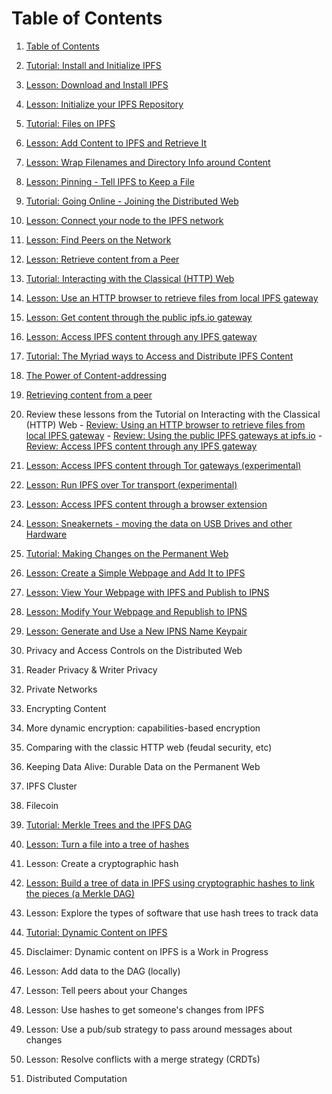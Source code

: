 # Table of Contents
1. [Table of Contents](SUMMARY.md)

2. [Tutorial: Install and Initialize IPFS](/install-ipfs/README.md)
  1. [Lesson: Download and Install IPFS](/install-ipfs/lessons/download-and-install.md)
  2. [Lesson: Initialize your IPFS Repository](/install-ipfs/lessons/initialize-repository.md)

3. [Tutorial: Files on IPFS](/files-on-ipfs/README.md)
  1. [Lesson: Add Content to IPFS and Retrieve It](/files-on-ipfs/lessons/add-and-retrieve-file-content.md)
  2. [Lesson: Wrap Filenames and Directory Info around Content](/files-on-ipfs/lessons/wrap-directories-around-content.md)
  3. [Lesson: Pinning - Tell IPFS to Keep a File](/files-on-ipfs/lessons/pin-files.md)

4. [Tutorial: Going Online - Joining the Distributed Web](/going-online/README.md)
  1. [Lesson: Connect your node to the IPFS network](/going-online/lessons/connect-your-node.md)
  2. [Lesson: Find Peers on the Network](/going-online/lessons/find-peers.md)
  3. [Lesson: Retrieve content from a Peer](/going-online/lessons/retrieve-from-peer.md)

5. [Tutorial: Interacting with the Classical (HTTP) Web](/classical-web/README.md)
  1. [Lesson: Use an HTTP browser to retrieve files from local IPFS gateway](/classical-web/lessons/local-gateway.md)
  2. [Lesson: Get content through the public ipfs.io gateway](/classical-web/lessons/public-gateways.md)
  3. [Lesson: Access IPFS content through any IPFS gateway](/classical-web/lessons/other-gateways.md)

6. [Tutorial: The Myriad ways to Access and Distribute IPFS Content](/avenues-for-access/README.md)
  1. [The Power of Content-addressing](/avenues-for-access/lessons/power-of-content-addressing.md)
  2. [Retrieving content from a peer](/going-online/lessons/retrieve-from-peer.md)
  3. Review these lessons from the Tutorial on Interacting with the Classical (HTTP) Web
    - [Review: Using an HTTP browser to retrieve files from local IPFS gateway](/classical-web/lessons/local-gateway.md)
    - [Review: Using the public IPFS gateways at ipfs.io](/classical-web/lessons/public-gateways.md)
    - [Review: Access IPFS content through any IPFS gateway](/aclassical-web/lessons/other-gateways.md)
  4. [Lesson: Access IPFS content through Tor gateways (experimental)](/avenues-for-access/lessons/tor-gateways.md)
  5. [Lesson: Run IPFS over Tor transport (experimental)](/avenues-for-access/lessons/tor-transport.md)
  6. [Lesson: Access IPFS content through a browser extension](/avenues-for-access/lessons/browser-extension.md)
  7. [Lesson: Sneakernets - moving the data on USB Drives and other Hardware](/avenues-for-access/lessons/sneakernets.md)

7. [Tutorial: Making Changes on the Permanent Web](publishing-changes/README.md)
  1. [Lesson: Create a Simple Webpage and Add It to IPFS](publishing-changes/lessons/create-webpage.md)
  2. [Lesson: View Your Webpage with IPFS and Publish to IPNS](publishing-changes/lessons/view-and-publish.md)
  3. [Lesson: Modify Your Webpage and Republish to IPNS](publishing-changes/lessons/modify-republish.md)
  4. [Lesson: Generate and Use a New IPNS Name Keypair](publishing-changes/lessons/generate-keypair.md)

8. Privacy and Access Controls on the Distributed Web
  1. Reader Privacy & Writer Privacy
  2. Private Networks
  3. Encrypting Content
  4. More dynamic encryption: capabilities-based encryption
  4. Comparing with the classic HTTP web (feudal security, etc)

9. Keeping Data Alive: Durable Data on the Permanent Web
  1. IPFS Cluster
  2. Filecoin

10. [Tutorial: Merkle Trees and the IPFS DAG](ipfs-dag/README.md)
  1. [Lesson: Turn a file into a tree of hashes](/ipfs-dag/lessons/files-as-dags.md)
  2. Lesson: Create a cryptographic hash
  3. [Lesson: Build a tree of data in IPFS using cryptographic hashes to link the pieces (a Merkle DAG)](/ipfs-dag/lessons/blocks-from-scratch.md)
  4. Lesson: Explore the types of software that use hash trees to track data

11. [Tutorial: Dynamic Content on IPFS](/dynamic-content/README.md)
  1. Disclaimer: Dynamic content on IPFS is a Work in Progress
  2. Lesson: Add data to the DAG (locally)
  3. Lesson: Tell peers about your Changes
  4. Lesson: Use hashes to get someone's changes from IPFS
  5. Lesson: Use a pub/sub strategy to pass around messages about changes
  6. Lesson: Resolve conflicts with a merge strategy (CRDTs)

12. Distributed Computation
